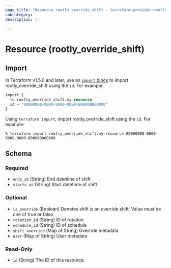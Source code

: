 ```yaml
---
page_title: "Resource rootly_override_shift - terraform-provider-rootly"
subcategory:
description: |-
    
---
```


# Resource (rootly_override_shift)





## Import

In Terraform v1.5.0 and later, use an [`import` block](https://developer.hashicorp.com/terraform/language/import) to import rootly_override_shift using the `id`. For example:

```terraform
import {
  to rootly_override_shift.my-resource
  id = "00000000-0000-0000-0000-000000000000"
}
```

Using `terraform import`, import rootly_override_shift using the `id`. For example:

```console
% terraform import rootly_override_shift.my-resource 00000000-0000-0000-0000-000000000000
```

<!-- schema generated by tfplugindocs -->
## Schema

### Required

- `ends_at` (String) End datetime of shift
- `starts_at` (String) Start datetime of shift

### Optional

- `is_override` (Boolean) Denotes shift is an override shift. Value must be one of true or false
- `rotation_id` (String) ID of rotation
- `schedule_id` (String) ID of schedule
- `shift_override` (Map of String) Override metadata
- `user` (Map of String) User metadata

### Read-Only

- `id` (String) The ID of this resource.
